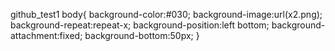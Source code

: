 github_test1
body{
      background-color:#030;
      background-image:url(x2.png);
      background-repeat:repeat-x;
      background-position:left bottom;
      background-attachment:fixed; 
      background-bottom:50px;
   }
